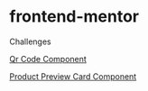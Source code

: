 # frontend-mentor
 Challenges

 <a href="https://edivaldojrdev.github.io/frontend-mentor/qr-code-component/index.html">Qr Code Component</a>
 
 <a href="https://edivaldojrdev.github.io/frontend-mentor/product-preview-card-component/index.html">Product Preview Card Component</a>
